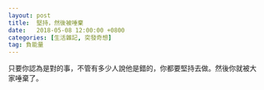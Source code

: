 ```yaml
---
layout: post
title:  堅持，然後被唾棄
date:   2018-05-08 12:00:00 +0800
categories: [生活雜記, 突發奇想]
tag: 負能量
---
```


    
只要你認為是對的事，不管有多少人說他是錯的，你都要堅持去做。然後你就被大家唾棄了。